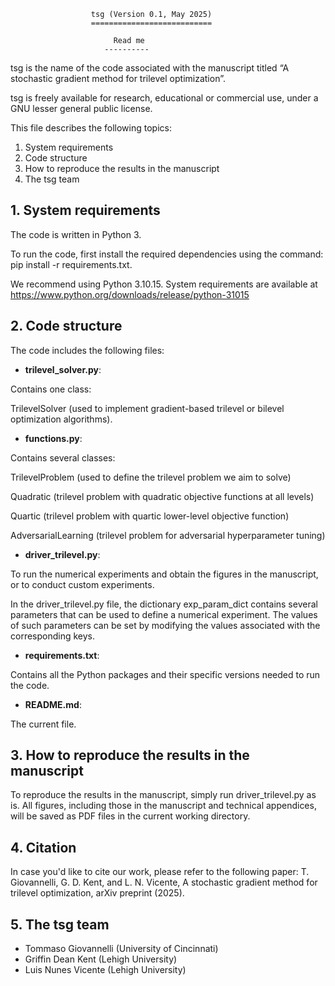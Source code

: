 					  tsg (Version 0.1, May 2025)
					  ===========================
		  
						   Read me
						 ----------


tsg is the name of the code associated with the manuscript titled “A stochastic gradient method for trilevel optimization”.


tsg is freely available for research, educational or commercial use, under a GNU lesser general public license.


This file describes the following topics:

1. System requirements
2. Code structure
3. How to reproduce the results in the manuscript
4. The tsg team 


## 1. System requirements

The code is written in Python 3.

To run the code, first install the required dependencies using the command: pip install -r requirements.txt.

We recommend using Python 3.10.15. System requirements are available at 
https://www.python.org/downloads/release/python-31015

## 2. Code structure

The code includes the following files:

  - **trilevel_solver.py**: 
  
  Contains one class: 
	
 TrilevelSolver (used to implement gradient-based trilevel or bilevel optimization algorithms).

  - **functions.py**:	
  
  Contains several classes:
  
  TrilevelProblem (used to define the trilevel problem we aim to solve)
	
Quadratic (trilevel problem with quadratic objective functions at all levels)

Quartic (trilevel problem with quartic lower-level objective function)

AdversarialLearning (trilevel problem for adversarial hyperparameter tuning)

  - **driver_trilevel.py**:
         
  To run the numerical experiments and obtain the figures in the manuscript, or to conduct custom experiments.

In the driver_trilevel.py file, the dictionary exp_param_dict contains several parameters that can be used to define 
a numerical experiment. The values of such parameters can be set by modifying the values associated with the
corresponding keys.

  - **requirements.txt**:

  Contains all the Python packages and their specific versions needed to run the code.

  - **README.md**:    
  
  The current file.


## 3. How to reproduce the results in the manuscript 

To reproduce the results in the manuscript, simply run driver_trilevel.py as is. All figures, including those in the manuscript and technical appendices, will be saved as PDF files in the current working directory.


## 4. Citation 

In case you'd like to cite our work, please refer to the following paper: T. Giovannelli, G. D. Kent, and L. N. Vicente, A stochastic gradient method for trilevel optimization, arXiv preprint (2025).
     

## 5. The tsg team 

   - Tommaso Giovannelli (University of Cincinnati)
   - Griffin Dean Kent (Lehigh University)
   - Luis Nunes Vicente (Lehigh University)



